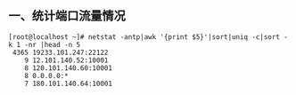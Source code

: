 ## 一、统计端口流量情况    
       
    [root@localhost ~]# netstat -antp|awk '{print $5}'|sort|uniq -c|sort -k 1 -nr |head -n 5 
     4365 19233.101.247:22122
        9 12.101.140.52:10001
        8 120.101.140.60:10001
        8 0.0.0.0:*
        7 180.101.140.64:10001
